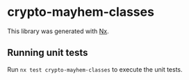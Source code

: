 # crypto-mayhem-classes

This library was generated with [Nx](https://nx.dev).

## Running unit tests

Run `nx test crypto-mayhem-classes` to execute the unit tests.
